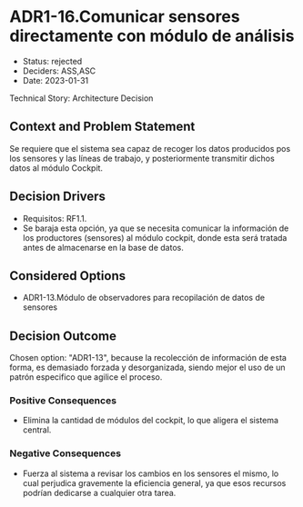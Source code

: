 # ADR1-16.Comunicar sensores directamente con módulo de análisis

* Status: rejected
* Deciders: ASS,ASC
* Date: 2023-01-31

Technical Story: Architecture Decision

## Context and Problem Statement

Se requiere que el sistema sea capaz de recoger los datos producidos pos los sensores y las líneas de trabajo, y posteriormente transmitir dichos datos al módulo Cockpit.

## Decision Drivers

* Requisitos: RF1.1.
* Se baraja esta opción, ya que se necesita comunicar la información de los productores (sensores) al módulo cockpit, donde esta será tratada antes de almacenarse en la base de datos.

## Considered Options

* ADR1-13.Módulo de observadores para recopilación de datos de sensores

## Decision Outcome

Chosen option: "ADR1-13", because la recolección de información de esta forma, es demasiado forzada y desorganizada, siendo mejor el uso de un patrón especifico que agilice el proceso.

### Positive Consequences

* Elimina la cantidad de módulos del cockpit, lo que aligera el sistema central.

### Negative Consequences

* Fuerza al sistema a revisar los cambios en los sensores el mismo, lo cual perjudica gravemente la eficiencia general, ya que esos recursos podrían dedicarse a cualquier otra tarea.

